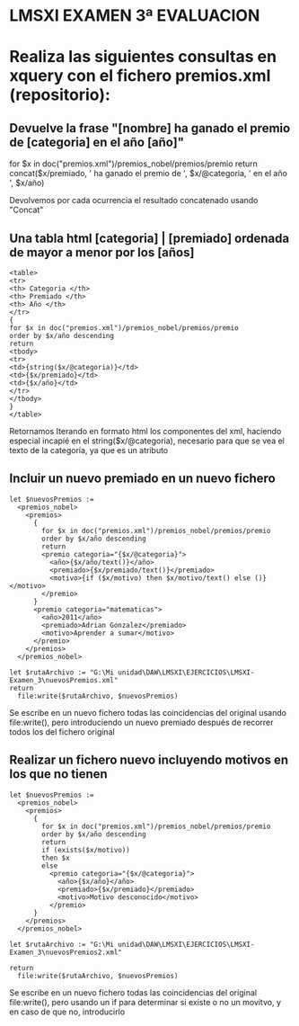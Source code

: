 # LMSXI EXAMEN 3ª EVALUACION

# Realiza las siguientes consultas en xquery con el fichero premios.xml (repositorio):
## Devuelve la frase "[nombre] ha ganado el premio de [categoria] en el año [año]"


for $x in doc("premios.xml")/premios_nobel/premios/premio
return concat($x/premiado, ' ha ganado el premio de ', $x/@categoria, ' en el año ', $x/año)

Devolvemos por cada ocurrencia el resultado concatenado usando "Concat"

## Una tabla html [categoria] | [premiado] ordenada de mayor a menor por los [años]
```
<table>
<tr>
<th> Categoria </th>
<th> Premiado </th>
<th> Año </th>
</tr>
{
for $x in doc("premios.xml")/premios_nobel/premios/premio
order by $x/año descending
return
<tbody>
<tr>
<td>{string($x/@categoria)}</td>
<td>{$x/premiado}</td>
<td>{$x/año}</td>
</tr>
</tbody>
}
</table>
```
Retornamos Iterando en formato html los componentes del xml, haciendo especial incapié en el string($x/@categoria), necesario para que se vea el texto de la categoría, ya que es un atributo




## Incluir un nuevo premiado en un nuevo fichero

```
let $nuevosPremios := 
  <premios_nobel>
    <premios>
      {
        for $x in doc("premios.xml")/premios_nobel/premios/premio
        order by $x/año descending
        return
        <premio categoria="{$x/@categoria}">
          <año>{$x/año/text()}</año>
          <premiado>{$x/premiado/text()}</premiado>
          <motivo>{if ($x/motivo) then $x/motivo/text() else ()}</motivo>
        </premio>
      }
      <premio categoria="matematicas">
        <año>2011</año>
        <premiado>Adrian Gonzalez</premiado>
        <motivo>Aprender a sumar</motivo>
      </premio>
    </premios>
  </premios_nobel>

let $rutaArchivo := "G:\Mi unidad\DAW\LMSXI\EJERCICIOS\LMSXI-Examen_3\nuevosPremios.xml"
return
  file:write($rutaArchivo, $nuevosPremios)
```

  Se escribe en un nuevo fichero todas las coincidencias del original usando file:write(), pero introduciendo un nuevo premiado después de recorrer todos los del fichero original

## Realizar un fichero nuevo incluyendo motivos en los que no tienen

```
let $nuevosPremios :=
  <premios_nobel>
    <premios>
      {
        for $x in doc("premios.xml")/premios_nobel/premios/premio
        order by $x/año descending
        return
        if (exists($x/motivo))
        then $x
        else
          <premio categoria="{$x/@categoria}">
            <año>{$x/año}</año>
            <premiado>{$x/premiado}</premiado>
            <motivo>Motivo desconocido</motivo>
          </premio>
      }
    </premios>
  </premios_nobel>

let $rutaArchivo := "G:\Mi unidad\DAW\LMSXI\EJERCICIOS\LMSXI-Examen_3\nuevosPremios2.xml"

return
  file:write($rutaArchivo, $nuevosPremios)
```

  Se escribe en un nuevo fichero todas las coincidencias del original file:write(), pero usando un if para determinar si existe o no un movitvo, y en caso de que no, introducirlo

